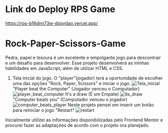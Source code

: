 # Link do Deploy RPS Game 
https://rps-b16dnn73w-dsjordao.vercel.app/

# Rock-Paper-Scissors-Game
 
Pedra, papel e tesoura é um excelente e empolgante jogo para descontrair e um desafio para desenvolver. Esse projeto desenvolverá as minhas habilidades em JavaScript, além de utilizar HTML e CSS.
1. Tela inicial do jogo. O "player"(jogador) terá a oportunidade de escolher uma das opções "Rock, Paper, Scissors" e iniciar o jogo.
![Tela_inicial](https://user-images.githubusercontent.com/101356855/196046987-5995c593-b8ff-4b02-a77c-b41c46820085.jpg)
"Player beat the Computer" (Jogador venceu o Computador)
![player_beat_computer](https://user-images.githubusercontent.com/101356855/196046999-fb9d9f18-2b55-43c0-92a6-abde398f0582.jpg)
It's a draw (É um Empate)
![its_draw](https://user-images.githubusercontent.com/101356855/196047009-b73c3e84-e2de-4559-97a5-fd2bbd8c2c67.jpg)
"Computer beats you" (Computador venceu o jogador)
![computer_beats_player](https://user-images.githubusercontent.com/101356855/196047021-3ff0ef19-0b29-4051-95ab-b78965161fd6.jpg)
Neste projeto pensei em inserir um botão para reiniciar o jogo "Restart"
![restart](https://user-images.githubusercontent.com/101356855/196047029-9951994b-46e9-4046-be8a-c82d755f704b.jpg)

Inicialmente utilizei as informações disponibilizadas pelo Frontend Mentor e procurei fazer as adaptações de acordo com o projeto ora planejado.


